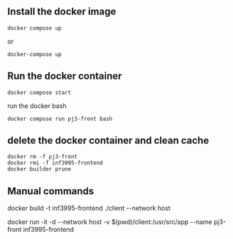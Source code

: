 ## Install the docker image
```
docker compose up
```
or 
```
docker-compose up
```

## Run the docker container
```
docker compose start
```

run the docker bash
```
docker compose run pj3-front bash
```


## delete the docker container and clean cache
```
docker rm -f pj3-front
docker rmi -f inf3995-frontend
docker builder prune
```




## Manual commands
docker build -t inf3995-frontend ./client --network host


docker run -it -d --network host -v $(pwd)/client:/usr/src/app --name pj3-front inf3995-frontend 